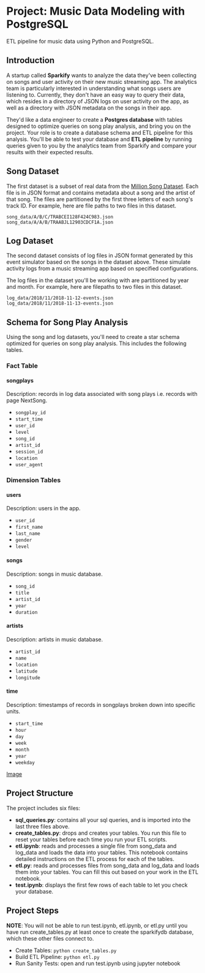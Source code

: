 # Project: Music Data Modeling with PostgreSQL

ETL pipeline for music data using Python and PostgreSQL.


## Introduction
A startup called **Sparkify** wants to analyze the data they've been collecting on songs and user activity on their new music streaming app. The analytics team is particularly interested in understanding what songs users are listening to. Currently, they don't have an easy way to query their data, which resides in a directory of JSON logs on user activity on the app, as well as a directory with JSON metadata on the songs in their app.

They'd like a data engineer to create a **Postgres database** with tables designed to optimize queries on song play analysis, and bring you on the project. Your role is to create a database schema and ETL pipeline for this analysis. You'll be able to test your database and **ETL pipeline** by running queries given to you by the analytics team from Sparkify and compare your results with their expected results.


## Song Dataset
The first dataset is a subset of real data from the [Million Song Dataset](http://millionsongdataset.com/). Each file is in JSON format and contains metadata about a song and the artist of that song. The files are partitioned by the first three letters of each song's track ID. For example, here are file paths to two files in this dataset.

```
song_data/A/B/C/TRABCEI128F424C983.json
song_data/A/A/B/TRAABJL12903CDCF1A.json
```

## Log Dataset
The second dataset consists of log files in JSON format generated by this event simulator based on the songs in the dataset above. These simulate activity logs from a music streaming app based on specified configurations.

The log files in the dataset you'll be working with are partitioned by year and month. For example, here are filepaths to two files in this dataset.

```
log_data/2018/11/2018-11-12-events.json
log_data/2018/11/2018-11-13-events.json
```

## Schema for Song Play Analysis
Using the song and log datasets, you'll need to create a star schema optimized for queries on song play analysis. This includes the following tables.

### Fact Table
#### songplays
Description: records in log data associated with song plays i.e. records with page NextSong.
- `songplay_id`
- `start_time`
- `user_id`
- `level`
- `song_id`
- `artist_id`
- `session_id`
- `location`
- `user_agent`
 
### Dimension Tables
#### users
Description: users in the app.
- `user_id`
- `first_name`
- `last_name`
- `gender`
- `level`

#### songs
Description: songs in music database.
- `song_id`
- `title`
- `artist_id`
- `year`
- `duration`

#### artists
Description: artists in music database.
- `artist_id`
- `name`
- `location`
- `latitude`
- `longitude`

#### time 
Description: timestamps of records in songplays broken down into specific units.
- `start_time`
- `hour`
- `day`
- `week`
- `month`
- `year`
- `weekday`


[Image](erm.png)

## Project Structure
The project includes six files:
- **sql_queries.py**: contains all your sql queries, and is imported into the last three files above.
- **create_tables.py**: drops and creates your tables. You run this file to reset your tables before each time you run your ETL scripts.
- **etl.ipynb**: reads and processes a single file from song_data and log_data and loads the data into your tables. This notebook contains detailed instructions on the ETL process for each of the tables.
- **etl.py**: reads and processes files from song_data and log_data and loads them into your tables. You can fill this out based on your work in the ETL notebook.
- **test.ipynb**:  displays the first few rows of each table to let you check your database.

## Project Steps
**NOTE**: You will not be able to run test.ipynb, etl.ipynb, or etl.py until you have run create_tables.py at least once to create the sparkifydb database, which these other files connect to.

- Create Tables: `python create_tables.py`
- Build ETL Pipeline: `python etl.py`
- Run Sanity Tests: open and run test.ipynb using jupyter notebook
